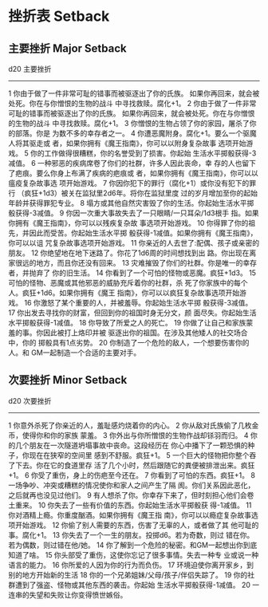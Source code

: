 # 挫折表 Setback

## 主要挫折 Major Setback

  d20   主要挫折
  ----- ---------------------------------------------------------------------------------------------------------------------------------------------------------------------
  1     你由于做了一件非常可耻的错事而被驱逐出了你的氏族。 如果你再回来，就会被处死。你在与你憎恨的生物的战斗 中寻找救赎。腐化+1。
  2     你由于做了一件非常可耻的错事而被驱逐出了你的氏族。 如果你再回来，就会被处死。你在与你憎恨的生物的战斗 中寻找救赎。腐化+1。
  3     你憎恨的生物占领了你的家园，屠杀了你的部落。你是 为数不多的幸存者之一。
  4     你遭恶魔附身。腐化+1。要么一个驱魔人将其驱走或 者，如果你拥有《魔王指南》，你可以以附身复杂故事 选项开始游戏。
  5     你的工作做得很糟糕，你的名誉受到了损害。你起始 生活水平掷骰获得-3减值。
  6     一种邪恶的疾病席卷了你们的社群，许多人因此丧命，幸 存的人也留下了疤痕。要么你身上布满了疾病的疤痕或 者，如果你拥有《魔王指南》，你可以以瘟疫复杂故事选 项开始游戏。
  7     你因你犯下的罪行（腐化+1）或你没有犯下的罪行 （疯狂+1d3）被关在监狱里2d6年。将你在监狱里度 过的岁月增加至你的起始年龄并获得罪犯专业。
  8     塌方或其他自然灾害毁了你的生活。你起始生活水平掷 骰获得-3减值。
  9     你因一次重大事故失去了一只眼睛/一只耳朵/1d3根手 指。如果你拥有《魔王指南》，你可以以残疾复杂故 事选项开始游戏。
  10    你得罪了你的祖先，并因此而受苦。你起始生活水平掷 骰获得-1减值。如果你拥有《魔王指南》，你可以以诅 咒复杂故事选项开始游戏。
  11    你亲近的人去世了:配偶、孩子或亲密的朋友。
  12    你绝望地在地下迷路了。你花了1d6周的时间想找到出 路。你出现在离家很远的地方，而且你还没有回来。
  13    灾难摧毁了你们的社群。你是唯一的幸存者，并抛弃了 你的旧生活。
  14    你看到了一个可怕的怪物或恶魔。疯狂+1d3。
  15    可怕的怪物、恶魔或其他邪恶的威胁充斥着你的社群，杀 死了你家族中的每个人。疯狂+1d6。如果你拥有《魔王 指南》，你可以以疯狂复杂故事选项开始游戏。
  16    你激怒了某个重要的人，并被羞辱。你起始生活水平掷 骰获得-3减值。
  17    你出发去寻找你的财富，但回到你的祖国时身无分文，颜 面尽失。你起始生活水平掷骰获得-1减值。
  18    你导致了所爱之人的死亡。
  19    你做了让自己和家族蒙羞的事。你因此被打上烙印并被 驱逐出你的祖国。在涉及其他矮人的社交场合中，你的 掷骰具有1点劣势。
  20    你制造了一个危险的敌人，一个想要伤害你的人。和 GM一起制造一个合适的主要对手。

## 次要挫折 Minor Setback

  d20   次要挫折
  ----- ------------------------------------------------------------------------------------------------------------------------
  1     你意外杀死了你亲近的人，羞耻感灼烧着你的内心。
  2     你从敌对氏族偷了几枚金币，使得你和你的家族 蒙羞。
  3     你外出与你所憎恨的生物作战却铩羽而归。
  4     你的几个朋友在一次隧道坍塌事故中丧命。这段经历在 你心中播下了一颗恐惧的种子，你现在在狭窄的空间里 感到不舒服。疯狂+1。
  5     一个巨大的怪物把你整个吞了下去。你在它的食道里存 活了几个小时，然后跟随它的粪便被排泄出来。疯狂 +1。
  6     你受了重伤，身上的伤疤至今还在。
  7     你看到了可怕的东西。疯狂+1。
  8     一场争吵、冲突或糟糕的情况使你和家人之间产生了隔 阂。你们关系因此恶化，之后就再也没见过他们。
  9     有人想杀了你。你幸存下来了，但时刻担心他们会卷 土重来。
  10    你失去了一些有价值的东西。你起始生活水平掷骰获 得-1减值。
  11    你对酒精上瘾。你重度酗酒。如果你拥有《魔王指 南》，你可以以瘾症复杂故事选项开始游戏。
  12    你偷了别人需要的东西，伤害了无辜的人，或者做了其 他可耻的事。腐化+1。
  13    你失去了一个一生的朋友。投掷d6。若为奇数，则过 错在你。若为偶数，则过错在他/她。
  14    你了解到一个危险的秘密。和GM一起想出你到底知道了啥。
  15    你头部受了重伤，这使你忘记了很多事情。失去一种专 业或说一种语言的能力。
  16    你所爱的人因为你的行为而负伤。
  17    环境迫使你离开家乡，到别的地方开始新的生活
  18    你的一个兄弟姐妹/父母/孩子/伴侣失踪了。
  19    你的社群遭到了强盗、怪物或其他东西的袭击。你起始 生活水平掷骰获得-1减值。
  20    一连串的失望和失败让你变得愤世嫉俗。
